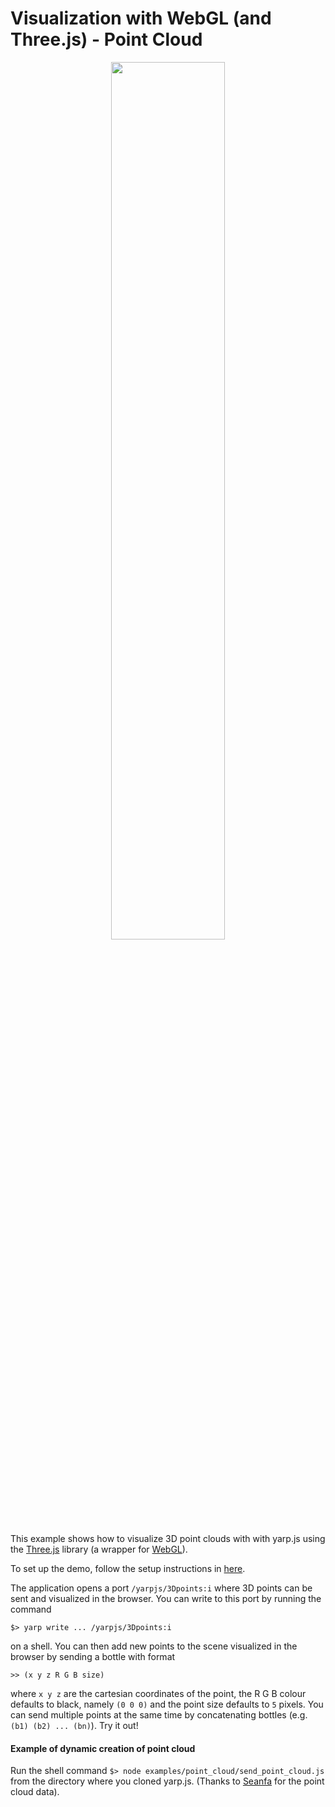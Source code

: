 # Visualization with WebGL (and Three.js) - Point Cloud

<p align='center'>
<img src="https://github.com/robotology/yarp.js/blob/master/images/example_browser_point_cloud.png" width="60%">
</p>

This example shows how to visualize 3D point clouds with with yarp.js using the [Three.js](https://github.com/mrdoob/three.js/) library (a wrapper for [WebGL](https://en.wikipedia.org/wiki/WebGL?oldformat=true)). 

To set up the demo, follow the setup instructions in [here](examples).

The application opens a port `/yarpjs/3Dpoints:i` where 3D points can be sent and visualized in the browser. You can write to this port by running the command 
```
$> yarp write ... /yarpjs/3Dpoints:i
```
on a shell. You can then add new points to the scene visualized in the browser by sending a bottle with format
```
>> (x y z R G B size)
```
where `x y z` are the cartesian coordinates of the point, the R G B colour defaults to black, namely `(0 0 0)` and the point size defaults to `5` pixels. 
You can send multiple points at the same time by concatenating bottles (e.g. `(b1) (b2) ... (bn)`). Try it out!


#### Example of dynamic creation of point cloud

Run the shell command `$> node examples/point_cloud/send_point_cloud.js` from the directory where you cloned yarp.js. (Thanks to [Seanfa](https://github.com/seanfa) for the point cloud data).


